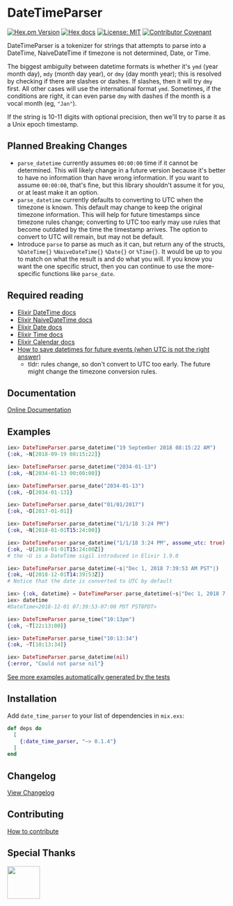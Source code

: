 # DateTimeParser

[![Hex.pm Version](http://img.shields.io/hexpm/v/date_time_parser.svg)](https://hex.pm/packages/date_time_parser)
[![Hex docs](http://img.shields.io/badge/hex.pm-docs-blue.svg?style=flat)](https://hexdocs.pm/date_time_parser)
[![License: MIT](https://img.shields.io/badge/License-MIT-yellow.svg)](./LICENSE.md)
[![Contributor Covenant](https://img.shields.io/badge/Contributor%20Covenant-v1.4%20adopted-ff69b4.svg)](./CODE_OF_CONDUCT.md)

DateTimeParser is a tokenizer for strings that attempts to parse into a
DateTime, NaiveDateTime if timezone is not determined, Date, or Time.

The biggest ambiguity between datetime formats is whether it's `ymd` (year month
day), `mdy` (month day year), or `dmy` (day month year); this is resolved by
checking if there are slashes or dashes. If slashes, then it will try `dmy`
first. All other cases will use the international format `ymd`. Sometimes, if
the conditions are right, it can even parse `dmy` with dashes if the month is a
vocal month (eg, `"Jan"`).

If the string is 10-11 digits with optional precision, then we'll try to parse
it as a Unix epoch timestamp.

## Planned Breaking Changes

* `parse_datetime` currently assumes `00:00:00` time if it cannot be determined.
    This will likely change in a future version because it's better to have no
    information than have wrong information. If you want to assume `00:00:00`,
    that's fine, but this library shouldn't assume it for you, or at least make
    it an option.
* `parse_datetime` currently defaults to converting to UTC when the timezone is
    known. This default may change to keep the original timezone information.
    This will help for future timestamps since timezone rules change; converting
    to UTC too early may use rules that become outdated by the time the
    timestamp arrives. The option to convert to UTC will remain, but may not be
    default.
* Introduce `parse` to parse as much as it can, but return any of the structs,
    `%DateTime{}` `%NaiveDateTime{}` `%Date{}` or `%Time{}`. It would be up to
    you to match on what the result is and do what you will. If you know you
    want the one specific struct, then you can continue to use the more-specific
    functions like `parse_date`.

## Required reading

* [Elixir DateTime docs](https://hexdocs.pm/elixir/DateTime.html)
* [Elixir NaiveDateTime docs](https://hexdocs.pm/elixir/NaiveDateTime.html)
* [Elixir Date docs](https://hexdocs.pm/elixir/Date.html)
* [Elixir Time docs](https://hexdocs.pm/elixir/Time.html)
* [Elixir Calendar docs](https://hexdocs.pm/elixir/Calendar.html)
* [How to save datetimes for future events (when UTC is not the right answer)](http://www.creativedeletion.com/2015/03/19/persisting_future_datetimes.html)
  * tldr: rules change, so don't convert to UTC too early. The future might
      change the timezone conversion rules.

## Documentation

[Online Documentation](https://hexdocs.pm/date_time_parser)

## Examples

```elixir
iex> DateTimeParser.parse_datetime("19 September 2018 08:15:22 AM")
{:ok, ~N[2018-09-19 08:15:22]}

iex> DateTimeParser.parse_datetime("2034-01-13")
{:ok, ~N[2034-01-13 00:00:00]}

iex> DateTimeParser.parse_date("2034-01-13")
{:ok, ~D[2034-01-13]}

iex> DateTimeParser.parse_date("01/01/2017")
{:ok, ~D[2017-01-01]}

iex> DateTimeParser.parse_datetime("1/1/18 3:24 PM")
{:ok, ~N[2018-01-01T15:24:00]}

iex> DateTimeParser.parse_datetime("1/1/18 3:24 PM", assume_utc: true)
{:ok, ~U[2018-01-01T15:24:00Z]}
# the ~U is a DateTime sigil introduced in Elixir 1.9.0

iex> DateTimeParser.parse_datetime(~s|"Dec 1, 2018 7:39:53 AM PST"|)
{:ok, ~U[2018-12-01T14:39:53Z]}
# Notice that the date is converted to UTC by default

iex> {:ok, datetime} = DateTimeParser.parse_datetime(~s|"Dec 1, 2018 7:39:53 AM PST"|, to_utc: false)
iex> datetime
#DateTime<2018-12-01 07:39:53-07:00 PDT PST8PDT>

iex> DateTimeParser.parse_time("10:13pm")
{:ok, ~T[22:13:00]}

iex> DateTimeParser.parse_time("10:13:34")
{:ok, ~T[10:13:34]}

iex> DateTimeParser.parse_datetime(nil)
{:error, "Could not parse nil"}
```

[See more examples automatically generated by the tests](./EXAMPLES.md)

## Installation

Add `date_time_parser` to your list of dependencies in `mix.exs`:

```elixir
def deps do
  [
    {:date_time_parser, "~> 0.1.4"}
  ]
end
```

## Changelog

[View Changelog](./CHANGELOG.md)

## Contributing

[How to contribute](./CONTRIBUTING.md)

## Special Thanks

[<img src="https://www.taxjar.com/img/lander/logo.svg" height=75 />](https://www.taxjar.com)
